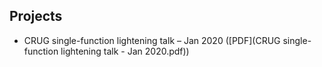 ## Projects

* CRUG single-function lightening talk – Jan 2020 ([PDF](CRUG single-function lightening talk - Jan 2020.pdf))
